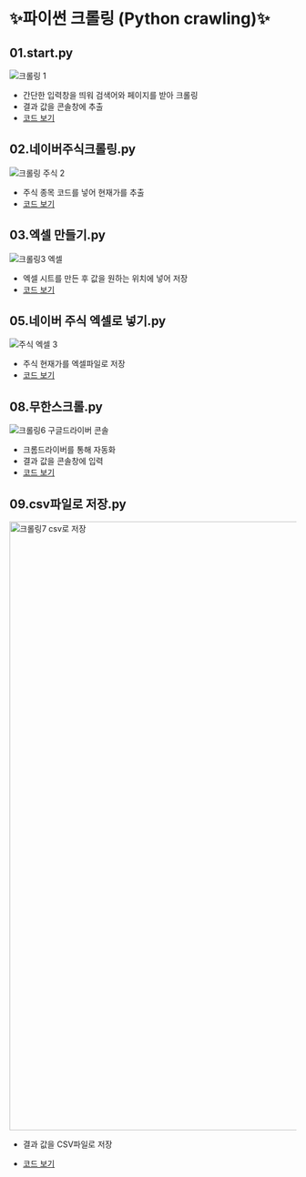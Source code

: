 # ✨파이썬 크롤링 (Python crawling)✨  

## 01.start.py 

![크롤링 1](https://user-images.githubusercontent.com/97042437/149865511-3de66ab5-7077-45f8-b71e-91d9c498227c.gif)
- 간단한 입력창을 띄워 검색어와 페이지를 받아 크롤링 
- 결과 값을 콘솔창에 추출
- [코드 보기](https://github.com/Suyeon-C/Python-crawling/blob/master/crawling/01_start.py)

## 02.네이버주식크롤링.py
![크롤링 주식 2](https://user-images.githubusercontent.com/97042437/149865668-2c6f34c6-41da-4c34-90e2-1b8d7f379d26.gif)
- 주식 종목 코드를 넣어 현재가를 추출
- [코드 보기](https://github.com/Suyeon-C/Python-crawling/blob/master/crawling/02_네이버_주식크롤링.py)

## 03.엑셀 만들기.py
![크롤링3 엑셀](https://user-images.githubusercontent.com/97042437/149866274-e9a1b8ee-8ac1-4632-9d4e-b030810192d0.gif)
- 엑셀 시트를 만든 후 값을 원하는 위치에 넣어 저장
- [코드 보기](https://github.com/Suyeon-C/Python-crawling/blob/master/crawling/03_엑셀만들기.py)

## 05.네이버 주식 엑셀로 넣기.py
![주식 엑셀 3](https://user-images.githubusercontent.com/97042437/149865677-f7090b40-ecb8-492f-9b62-1eb29e434c04.gif)
- 주식 현재가를 엑셀파일로 저장 
- [코드 보기](https://github.com/Suyeon-C/Python-crawling/blob/master/crawling/05_%20네이버%20주식%20엑셀로%20넣기.py)

## 08.무한스크롤.py
![크롤링6 구글드라이버 콘솔](https://user-images.githubusercontent.com/97042437/149866292-4f082652-743a-42ee-a0b0-b5a5ca67cd14.gif)
- 크롬드라이버를 통해 자동화
- 결과 값을 콘솔창에 입력 
- [코드 보기](https://github.com/Suyeon-C/Python-crawling/blob/master/crawling/08_무한%20스크롤.py)

## 09.csv파일로 저장.py
<img width="1070" alt="크롤링7 csv로 저장" src="https://user-images.githubusercontent.com/97042437/149866721-8c0c47ca-480d-43e6-8c1a-cff420b0ee9f.png">

- 결과 값을 CSV파일로 저장

- [코드 보기](https://github.com/Suyeon-C/Python-crawling/blob/master/crawling/09_CSV파일로%20저장.py)


